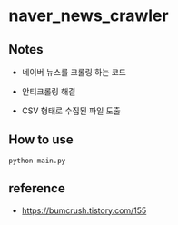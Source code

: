 # naver_news_crawler

## Notes
- 네이버 뉴스를 크롤링 하는 코드

- 안티크롤링 해결

- CSV 형태로 수집된 파일 도출
## How to use
~~~
python main.py
~~~
## reference
- https://bumcrush.tistory.com/155
